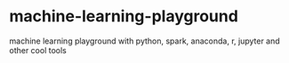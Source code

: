 # machine-learning-playground
machine learning playground with python, spark, anaconda, r, jupyter and other cool tools
